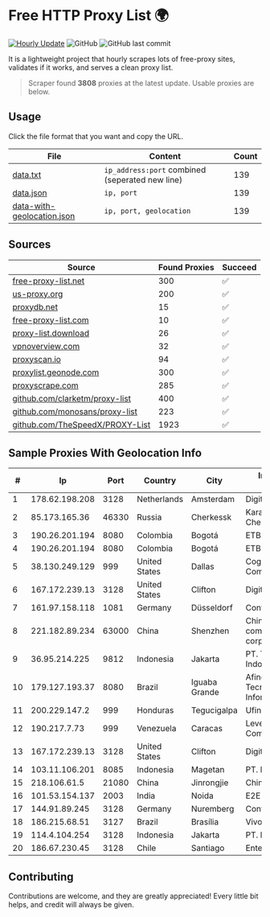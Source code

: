 
# Free HTTP Proxy List 🌍

[![Hourly Update](https://github.com/mertguvencli/http-proxy-list/actions/workflows/main.yml/badge.svg?branch=main)](https://github.com/mertguvencli/http-proxy-list/actions/workflows/main.yml)
![GitHub](https://img.shields.io/github/license/mertguvencli/http-proxy-list)
![GitHub last commit](https://img.shields.io/github/last-commit/mertguvencli/http-proxy-list)

It is a lightweight project that hourly scrapes lots of free-proxy sites, validates if it works, and serves a clean proxy list.


> Scraper found **3808** proxies at the latest update. Usable proxies are below.

## Usage

Click the file format that you want and copy the URL.


|File|Content|Count|
|----|-------|-----|
|[data.txt](https://raw.githubusercontent.com/mertguvencli/http-proxy-list/main/proxy-list/data.txt)|`ip_address:port` combined (seperated new line)|139|
|[data.json](https://raw.githubusercontent.com/mertguvencli/http-proxy-list/main/proxy-list/data.json)|`ip, port`|139|
|[data-with-geolocation.json](https://raw.githubusercontent.com/mertguvencli/http-proxy-list/main/proxy-list/data-with-geolocation.json)|`ip, port, geolocation`|139|

## Sources

|Source|Found Proxies|Succeed|
|------|-------------|-------|
|[free-proxy-list.net](https://free-proxy-list.net)|300|✅|
|[us-proxy.org](https://www.us-proxy.org)|200|✅|
|[proxydb.net](http://proxydb.net)|15|✅|
|[free-proxy-list.com](https://free-proxy-list.com/?page=&port=&type%5B%5D=http&type%5B%5D=https&up_time=0&search=Search)|10|✅|
|[proxy-list.download](https://www.proxy-list.download/HTTP)|26|✅|
|[vpnoverview.com](https://vpnoverview.com/privacy/anonymous-browsing/free-proxy-servers)|32|✅|
|[proxyscan.io](https://www.proxyscan.io)|94|✅|
|[proxylist.geonode.com](https://proxylist.geonode.com/api/proxy-list?limit=300&page=1&sort_by=lastChecked&sort_type=desc&protocols=http,https)|300|✅|
|[proxyscrape.com](https://api.proxyscrape.com/v2/?request=displayproxies&protocol=http&timeout=10000&country=all&ssl=all&anonymity=all)|285|✅|
|[github.com/clarketm/proxy-list](https://raw.githubusercontent.com/clarketm/proxy-list/master/proxy-list-raw.txt)|400|✅|
|[github.com/monosans/proxy-list](https://raw.githubusercontent.com/monosans/proxy-list/main/proxies/http.txt)|223|✅|
|[github.com/TheSpeedX/PROXY-List](https://raw.githubusercontent.com/TheSpeedX/PROXY-List/master/http.txt)|1923|✅|


## Sample Proxies With Geolocation Info

|#|Ip|Port|Country|City|Internet Service Provider|
|-|--|----|-------|----|-------------------------|
|1|178.62.198.208|3128|Netherlands|Amsterdam|DigitalOcean, LLC|
|2|85.173.165.36|46330|Russia|Cherkessk|Karachaevo-Cherkesskelektrosvyaz|
|3|190.26.201.194|8080|Colombia|Bogotá|ETB - Colombia|
|4|190.26.201.194|8080|Colombia|Bogotá|ETB - Colombia|
|5|38.130.249.129|999|United States|Dallas|Cogent Communications|
|6|167.172.239.13|3128|United States|Clifton|DigitalOcean, LLC|
|7|161.97.158.118|1081|Germany|Düsseldorf|Contabo GmbH|
|8|221.182.89.234|63000|China|Shenzhen|China Mobile communications corporation|
|9|36.95.214.225|9812|Indonesia|Jakarta|PT. Telekomunikasi Indonesia|
|10|179.127.193.37|8080|Brazil|Iguaba Grande|Afinet Solucoes EM Tecnologia DA Informacao Ltda|
|11|200.229.147.2|999|Honduras|Tegucigalpa|Ufinet Panama S.A.|
|12|190.217.7.73|999|Venezuela|Caracas|Level 3 Communications, Inc.|
|13|167.172.239.13|3128|United States|Clifton|DigitalOcean, LLC|
|14|103.11.106.201|8085|Indonesia|Magetan|PT. Pascal Indonesia|
|15|218.106.61.5|21080|China|Jinrongjie|China Unicom CncNet|
|16|101.53.154.137|2003|India|Noida|E2E Networks Limited|
|17|144.91.89.245|3128|Germany|Nuremberg|Contabo GmbH|
|18|186.215.68.51|3127|Brazil|Brasília|Vivo|
|19|114.4.104.254|3128|Indonesia|Jakarta|PT. INDOSAT Tbk|
|20|186.67.230.45|3128|Chile|Santiago|Entel Chile S.A.|



## Contributing

Contributions are welcome, and they are greatly appreciated! Every
little bit helps, and credit will always be given.

